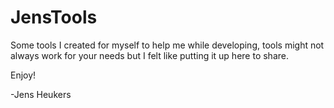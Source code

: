 # JensTools
Some tools I created for myself to help me while developing, 
tools might not always work for your needs but I felt like putting it up here to share.

Enjoy!

-Jens Heukers
